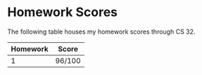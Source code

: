 # Homework Scores

The following table houses my homework scores through CS 32.

| Homework | Score |
| ------- | ----- |
| 1 | 96/100  |
